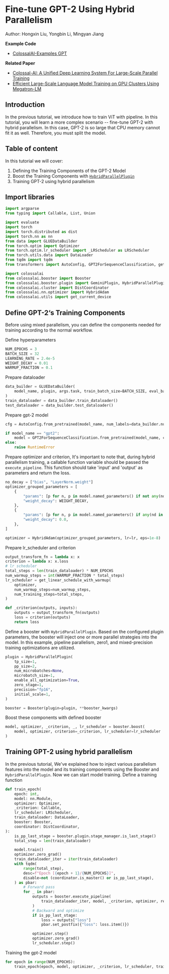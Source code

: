 # Fine-tune GPT-2 Using Hybrid Parallelism

Author: Hongxin Liu, Yongbin Li, Mingyan Jiang

**Example Code**
- [ColossalAI-Examples GPT](https://github.com/flybird11111/ColossalAI/tree/main/examples/language/gpt/hybridparallelism)


**Related Paper**
- [Colossal-AI: A Unified Deep Learning System For Large-Scale Parallel Training](https://arxiv.org/abs/2110.14883)
- [Efficient Large-Scale Language Model Training on GPU Clusters Using Megatron-LM](https://arxiv.org/abs/2104.04473)

## Introduction

In the previous tutorial, we introduce how to train ViT with pipeline. In this tutorial, you will learn a more complex scenario -- fine-tune GPT-2 with hybrid parallelism. In this case, GPT-2 is so large that CPU memory cannot fit it as well. Therefore, you must split the model.

## Table of content

In this tutorial we will cover:

1. Defining the Training Components of the GPT-2 Model
2. Boost the Training Components with [`HybridParallelPlugin`](../basics/booster_plugins.md)
3. Training GPT-2 using hybrid parallelism

## Import libraries

```python
import argparse
from typing import Callable, List, Union

import evaluate
import torch
import torch.distributed as dist
import torch.nn as nn
from data import GLUEDataBuilder
from torch.optim import Optimizer
from torch.optim.lr_scheduler import _LRScheduler as LRScheduler
from torch.utils.data import DataLoader
from tqdm import tqdm
from transformers import AutoConfig, GPT2ForSequenceClassification, get_linear_schedule_with_warmup

import colossalai
from colossalai.booster import Booster
from colossalai.booster.plugin import GeminiPlugin, HybridParallelPlugin, LowLevelZeroPlugin, TorchDDPPlugin
from colossalai.cluster import DistCoordinator
from colossalai.nn.optimizer import HybridAdam
from colossalai.utils import get_current_device
```



## Define GPT-2‘s Training Components

Before using mixed parallelism, you can define the components needed for training according to the normal workflow.

Define hyperparameters
```python
NUM_EPOCHS = 3
BATCH_SIZE = 32
LEARNING_RATE = 2.4e-5
WEIGHT_DECAY = 0.01
WARMUP_FRACTION = 0.1
```
Prepare dataloader
```python
data_builder = GLUEDataBuilder(
    model_name, plugin, args.task, train_batch_size=BATCH_SIZE, eval_batch_size=BATCH_SIZE
)
train_dataloader = data_builder.train_dataloader()
test_dataloader = data_builder.test_dataloader()
```
Prepare gpt-2 model
```python
cfg = AutoConfig.from_pretrained(model_name, num_labels=data_builder.num_labels)

if model_name == "gpt2":
    model = GPT2ForSequenceClassification.from_pretrained(model_name, config=cfg).cuda()
else:
    raise RuntimeError
```
Prepare optimizer and criterion, It's important to note that, during hybrid parallelism training, a callable function variable should be passed the `execute_pipeline`. This function should take 'input' and 'output' as parameters and return the loss.
```python
no_decay = ["bias", "LayerNorm.weight"]
optimizer_grouped_parameters = [
    {
        "params": [p for n, p in model.named_parameters() if not any(nd in n for nd in no_decay)],
        "weight_decay": WEIGHT_DECAY,
    },
    {
        "params": [p for n, p in model.named_parameters() if any(nd in n for nd in no_decay)],
        "weight_decay": 0.0,
    },
]

optimizer = HybridAdam(optimizer_grouped_parameters, lr=lr, eps=1e-8)
```
Prepare lr_scheduler and criterion
```python
output_transform_fn = lambda x: x
criterion = lambda x: x.loss
# lr scheduler
total_steps = len(train_dataloader) * NUM_EPOCHS
num_warmup_steps = int(WARMUP_FRACTION * total_steps)
lr_scheduler = get_linear_schedule_with_warmup(
    optimizer,
    num_warmup_steps=num_warmup_steps,
    num_training_steps=total_steps,
)

def _criterion(outputs, inputs):
    outputs = output_transform_fn(outputs)
    loss = criterion(outputs)
    return loss
```

Define a booster with `HybridParallelPlugin`. Based on the configured plugin parameters, the booster will inject one or more parallel strategies into the model. In this example, pipeline parallelism, zero1, and mixed-precision training optimizations are utilized.
```python
plugin = HybridParallelPlugin(
    tp_size=1,
    pp_size=2,
    num_microbatches=None,
    microbatch_size=1,
    enable_all_optimization=True,
    zero_stage=1,
    precision="fp16",
    initial_scale=1,
)

booster = Booster(plugin=plugin, **booster_kwargs)
```
Boost these components with defined booster
```python
model, optimizer, _criterion, _, lr_scheduler = booster.boost(
    model, optimizer, criterion=_criterion, lr_scheduler=lr_scheduler
)
```


## Training GPT-2 using hybrid parallelism

In the previous tutorial, We've explained how to inject various parallelism features into the model and its training components using the Booster and `HybridParallelPlugin`. Now we can start model training.
Define a training function
```python
def train_epoch(
    epoch: int,
    model: nn.Module,
    optimizer: Optimizer,
    _criterion: Callable,
    lr_scheduler: LRScheduler,
    train_dataloader: DataLoader,
    booster: Booster,
    coordinator: DistCoordinator,
):
    is_pp_last_stage = booster.plugin.stage_manager.is_last_stage()
    total_step = len(train_dataloader)

    model.train()
    optimizer.zero_grad()
    train_dataloader_iter = iter(train_dataloader)
    with tqdm(
        range(total_step),
        desc=f"Epoch [{epoch + 1}/{NUM_EPOCHS}]",
        disable=not (coordinator.is_master() or is_pp_last_stage),
    ) as pbar:
        # Forward pass
        for _ in pbar:
            outputs = booster.execute_pipeline(
                train_dataloader_iter, model, _criterion, optimizer, return_loss=True, return_outputs=True
            )
            # Backward and optimize
            if is_pp_last_stage:
                loss = outputs["loss"]
                pbar.set_postfix({"loss": loss.item()})

            optimizer.step()
            optimizer.zero_grad()
            lr_scheduler.step()
```
Training the gpt-2 model
```python
for epoch in range(NUM_EPOCHS):
    train_epoch(epoch, model, optimizer, _criterion, lr_scheduler, train_dataloader, booster, coordinator)
```
<!-- doc-test-command: echo  -->